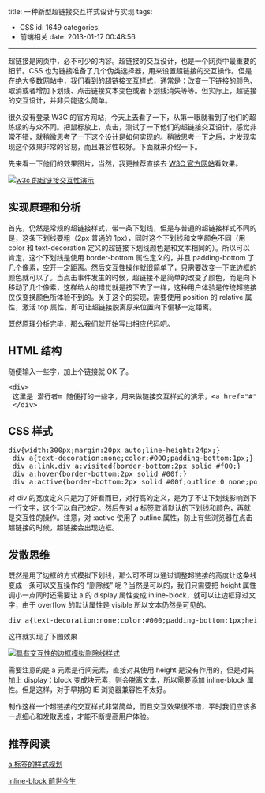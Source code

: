 title: 一种新型超链接交互样式设计与实现
tags:
  - CSS
id: 1649
categories:
  - 前端相关
date: 2013-01-17 00:48:56

---

超链接是网页中，必不可少的内容。超链接的交互设计，也是一个网页中最重要的细节。CSS 也为链接准备了几个伪类选择器，用来设置超链接的交互操作。但是在绝大多数网站中，我们看到的超链接交互样式，通常是：改变一下链接的颜色、取消或者增加下划线、点击链接文本变色或者下划线消失等等。但实际上，超链接的交互设计，并非只能这么简单。

很久没有登录 W3C 的官方网站，今天上去看了一下，从第一眼就看到了他们的超练级的与众不同。把鼠标放上，点击，测试了一下他们的超链接交互设计，感觉非常不错，就稍微思考了一下这个设计是如何实现的。稍微思考一下之后，才发现实现这个效果非常的容易，而且兼容性较好。下面就来介绍一下。

先来看一下他们的效果图片，当然，我更推荐直接去 [W3C 官方网站](http://www.w3.org/)看效果。

[![w3c 的超链接交互性演示](https://qxzm-cdn.sapi.work/blog/2013/01/1649/link0.png "w3c 的超链接交互性演示")](https://qxzm-cdn.sapi.work/blog/2013/01/1649/link0.png)

## 实现原理和分析

首先，仍然是常规的超链接样式，带一条下划线，但是与普通的超链接样式不同的是，这条下划线要粗（2px 普通的 1px），同时这个下划线和文字颜色不同（用 color 和 text-decoration 定义的超链接下划线颜色是和文本相同的）。所以可以肯定，这个下划线是使用 border-bottom 属性定义的，并且 padding-bottom 了几个像素，空开一定距离。然后交互性操作就很简单了，只需要改变一下底边框的颜色就可以了。当点击事件发生的时候，超链接不是简单的改变了颜色，而是向下移动了几个像素，这样给人的错觉就是按下去了一样，这种用户体验是传统超链接仅仅变换颜色所体验不到的。关于这个的实现，需要使用 position 的 relative 属性，激活 top 属性，即可让超链接脱离原来位置向下偏移一定距离。

既然原理分析完毕，那么我们就开始写出相应代码吧。

## HTML 结构

随便输入一些字，加上个链接就 OK 了。

<pre>&lt;div&gt;
 这里是 潜行者m 随便打的一些字，用来做链接交互样式的演示，&lt;a href="#"&gt;链接在这里&lt;/a&gt;。这里是 潜行者m 随便打的一些字，用来做链接交互样式的演示，&lt;a href="#"&gt;链接在这里&lt;/a&gt;。这里是 潜行者m 随便打的一些字，用来做链接交互样式的演示，&lt;a href="#"&gt;链接在这里&lt;/a&gt;。
 &lt;/div&gt;</pre>

## CSS 样式

<pre>div{width:300px;margin:20px auto;line-height:24px;}
 div a{text-decoration:none;color:#000;padding-bottom:1px;}
 div a:link,div a:visited{border-bottom:2px solid #f00;}
 div a:hover{border-bottom:2px solid #00f;}
 div a:active{border-bottom:2px solid #00f;outline:0 none;position:relative;top:1px;}</pre>

对 div 的宽度定义只是为了好看而已，对行高的定义，是为了不让下划线影响到下一行文字，这个可以自己决定。然后先对 a 标签取消默认的下划线和颜色，再就是交互性的操作。注意，对 :active 使用了 outline 属性，防止有些浏览器在点击超链接的时候，超链接会出现边框。

## 发散思维

既然是用了边框的方式模拟下划线，那么可不可以通过调整超链接的高度让这条线变成一条可以交互操作的 “删除线” 呢？当然是可以的，我们只需要把 height 属性调小一点同时还需要让 a 的 display 属性变成 inline-block，就可以让边框穿过文字，由于 overflow 的默认属性是 visible 所以文本仍然是可见的。

<pre>div a{text-decoration:none;color:#000;padding-bottom:1px;height:6px;display:inline-block;}</pre>

这样就实现了下图效果

[![具有交互性的边框模拟删除线样式](https://qxzm-cdn.sapi.work/blog/2013/01/1649/link1.png)](https://qxzm-cdn.sapi.work/blog/2013/01/1649/link1.png)

需要注意的是 a 元素是行间元素，直接对其使用 height 是没有作用的，但是对其加上 display：block 变成块元素，则会脱离文本，所以需要添加 inline-block 属性。但是这样，对于早期的 IE 浏览器兼容性不太好。

制作这样一个超链接的交互样式非常简单，而且交互效果很不错，平时我们应该多一点细心和发散思维，才能不断提高用户体验。

## 推荐阅读

[a 标签的样式规划](http://www.neoease.com/a-tag-css-design/)

[inline-block 前世今生](http://ued.taobao.com/blog/2012/08/inline-block/)
